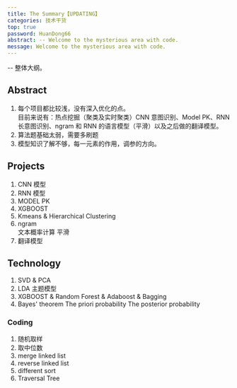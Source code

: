 ```yaml
---
title: The Summary【UPDATING】
categories: 技术干货
top: true
password: HuanDong66
abstract: -- Welcome to the mysterious area with code.
message: Welcome to the mysterious area with code.
---
```


-- 整体大纲。

## Abstract
1. 每个项目都比较浅，没有深入优化的点。<br>
目前来说有：热点挖掘（聚类及实时聚类）CNN 意图识别、Model PK、RNN 长意图识别、ngram 和 RNN 的语言模型（平滑）以及之后做的翻译模型。
2. 算法题基础太弱，需要多刷题
3. 模型知识了解不够，每一元素的作用，调参的方向。

## Projects
1. CNN 模型 <br>
2. RNN 模型 <br>
3. MODEL PK <br>
4. XGBOOST <br>
5. Kmeans & Hierarchical Clustering<br>
6. ngram <br>
文本概率计算 
平滑 
7. 翻译模型 <br>

## Technology
1. SVD & PCA <br>
2. LDA 主题模型 <br>
3. XGBOOST & Random Forest & Adaboost & Bagging <br>
4. Bayes' theorem
The priori probability 
The posterior probability 

### Coding
1. 随机取样
2. 取中位数
3. merge linked list
4. reverse linked list
5. different sort
6. Traversal Tree



